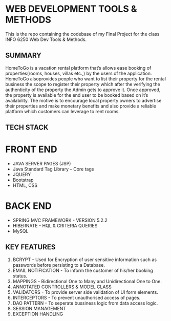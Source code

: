 # WEB DEVELOPMENT TOOLS & METHODS 
This is the repo containing the codebase of my Final Project for the class INFO 6250 Web Dev Tools & Methods.

## SUMMARY
HomeToGo is a vacation rental platform that’s allows ease booking of properties(rooms, houses, villas etc.,) by the users of the application. HomeToGo alsoprovides people who want to list their property for the rental business the scope to register their property which after the verifying the authenticity of the property the Admin gets to approve it. Once approved, the property is available for the end user to be booked based on it’s availability. The motive is to encourage local property owners to advertise their properties and make monetary benefits and also provide a reliable platform which customers can leverage to rent rooms.

## TECH STACK
# FRONT END
- JAVA SERVER PAGES (JSP)
- Java Standard Tag Library – Core tags
- JQUERY
- Bootstrap
- HTML, CSS

# BACK END
- SPRING MVC FRAMEWORK - VERSION 5.2.2
- HIBERNATE - HQL & CRITERIA QUERIES
- MySQL 

## KEY FEATURES
1) BCRYPT - Used for Encryption of user sensitive information such as passwords before persisting to a Database.
2) EMAIL NOTIFICATION - To inform the customer of his/her booking status.
3) MAPPINGS - Bidirectional One to Many and Unidirectional One to One.
4) ANNOTATED CONTROLLERS & MODEL CLASS
5) VALIDATORS - To provide server side validation of UI form elements.
6) INTERCEPTORS - To prevent unauthorised access of pages.
7) DAO PATTERN - To seperate bussiness logic from data access logic.
8) SESSION MANAGEMENT
9) EXCEPTION HANDLING
 




